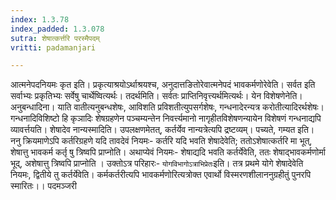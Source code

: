 ```yaml
---
index: 1.3.78
index_padded: 1.3.078
sutra: शेषात्कर्त्तरि परस्मैपदम्
vritti: padamanjari

---
```

आत्मनेपदनियमः कृत इति। प्रकृत्याश्रयोऽर्थाश्रयश्च, अनुदात्तङितोरेवात्मनेपदं भावकर्मणोरेवेति। सर्वत इति सर्वाभ्यः प्रकृतिभ्यः सर्वेषु चार्थेष्वित्यर्थः। तदर्थमिति। सर्वतः प्राप्तिनिवृत्त्यर्थमित्यर्थः। येन विशेषणेनेति। अनुबन्धादिना। याति वातीत्यनुबन्धशेषः, आविशति प्रविशतीत्युपसर्गशेषः, गन्धनादेरन्यत्र करोतीत्यादिरर्थशेषः। गन्धनादिविशिष्टो हि कृञादिः शेषग्रहणेन पञ्चम्यन्तेन निवर्त्त्यमानो नागृहीतविशेषणन्यायेन विशेषणं गन्धनाद्यपि व्यावर्त्तयति। शेषादेव नान्यस्मादिति। उपलक्षणमेतत्, कर्तर्येव नान्यत्रेत्यपि द्रष्टव्यम्।
पच्यते, गम्यत इति। ननु क्रियमाणेऽपि कर्तरिग्रहणे यदि तावदेवं नियमः- कर्तरि यदि भवति शेषादेवेति; ततोऽशेषात्कर्तरि मा भूत्, शेषात्तु भावकर्म कर्तृ षु त्रिष्वपि प्राप्नोति। अथाप्येवं नियमः- शेषाद्यदि भवति कर्तर्येवेति, ततः शेषाद्भावकर्मणोर्मा भूद्, अशेषात्तु त्रिष्वपि प्राप्नोति । उक्तोऽत्र परिहारः-
`योगविभागोऽत्राभिप्रेतः`इति। तत्र प्रथमे योगे शेषादेवेति नियमः, द्वितीये तु कर्तर्येवेति। कर्मकर्तरीत्यपि भावकर्मणोरित्यत्रोक्त एवार्थो विस्मरणशीलाननुग्रहीतुं पुनरपि स्मारितः।।
पदमञ्जरी